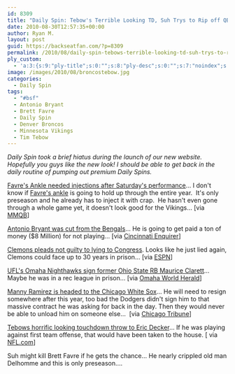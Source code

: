 ```yaml
---
id: 8309
title: "Daily Spin: Tebow's Terrible Looking TD, Suh Trys to Rip off QBs Head, Favre's Ankle Needed Injections"
date: 2010-08-30T12:57:35+00:00
author: Ryan M.
layout: post
guid: https://backseatfan.com/?p=8309
permalink: /2010/08/daily-spin-tebows-terrible-looking-td-suh-trys-to-rip-off-qbs-head-favres-ankle-needed-injections/
ply_custom:
  - 'a:3:{s:9:"ply-title";s:0:"";s:8:"ply-desc";s:0:"";s:7:"noindex";s:0:"";}'
image: /images/2010/08/broncostebow.jpg
categories:
  - Daily Spin
tags:
  - "#bsf"
  - Antonio Bryant
  - Brett Favre
  - Daily Spin
  - Denver Broncos
  - Minnesota Vikings
  - Tim Tebow
---
```


<div class="entry">
  <p>
    <em>Daily Spin took a brief hiatus during the launch of our new website.  Hopefully you guys like the new look! I should be able to get back in the daily routine of pumping out premium Daily Spins.<br /> </em>
  </p>

  <p>
    <a href="http://sportsillustrated.cnn.com/2010/writers/peter_king/08/29/mmqb/1.html">Favre's Ankle needed injections after Saturday's performance</a>&#8230; I don't know if <a href="https://backseatfan.com/2010/02/brett-favre-injury-pictures/">Favre's ankle</a> is going to hold up through the entire year.  It's only preseason and he already has to inject it with crap.  He hasn't even gone through a whole game yet, it doesn't look good for the Vikings&#8230; [via <a href="http://sportsillustrated.cnn.com/2010/writers/peter_king/08/29/mmqb/1.html">MMQB</a>]
  </p>

  <p>
    <a href="http://news.cincinnati.com/article/20100829/SPT02/308290023/Bryant-fired-wants-a-payday">Antonio Bryant was cut from the Bengals</a>… He is going to get paid a ton of money ($8 Million) for not playing&#8230; [via <a href="http://news.cincinnati.com/article/20100829/SPT02/308290023/Bryant-fired-wants-a-payday">Cincinnati Enquirer</a>]
  </p>

  <p>
    <a href="http://sports.espn.go.com/mlb/news/story?id=5512659">Clemons pleads not guilty to lying to Congress</a>. Looks like he just lied again, Clemons could face up to 30 years in prison&#8230; [via <a href="http://sports.espn.go.com/mlb/news/story?id=5512659">ESPN</a>]
  </p>

  <p>
    <a href="http://www.omaha.com/article/20100830/SPORTS/708309886/-1#nighthawks-to-sign-clarett">UFL's Omaha Nighthawks sign former Ohio State RB Maurice Clarett</a>… Maybe he was in a rec league in prison&#8230; [via <a href="http://www.omaha.com/article/20100830/SPORTS/708309886/-1#nighthawks-to-sign-clarett">Omaha World Herald</a>]
  </p>

  <p>
    <a href="http://articles.chicagotribune.com/2010-08-29/sports/ct-spt-0830-rogers-manny--20100829_1_white-sox-red-sox-daniel-hudson">Manny Ramirez is headed to the Chicago White Sox</a>&#8230; He will need to resign somewhere after this year, too bad the Dodgers didn't sign him to that massive contract he was asking for back in the day. Then they would never be able to unload him on someone else&#8230;  [via <a href="http://articles.chicagotribune.com/2010-08-29/sports/ct-spt-0830-rogers-manny--20100829_1_white-sox-red-sox-daniel-hudson">Chicago Tribune</a>]
  </p>

  <p>
    <a href="http://www.nfl.com/videos/nfl-game-highlights/09000d5d81a1c829/Decker-3-yard-TD-rec">Tebows horrific looking touchdown throw to Eric Decker</a>… If he was playing against first team offense, that would have been taken to the house. [ via <a href="http://www.nfl.com/videos/nfl-game-highlights/09000d5d81a1c829/Decker-3-yard-TD-rec">NFL.com</a>]
  </p>

  <p>
    Suh might kill Brett Favre if he gets the chance&#8230; He nearly crippled old man Delhomme and this is only preseason&#8230;.<br />
  </p>
</div>
